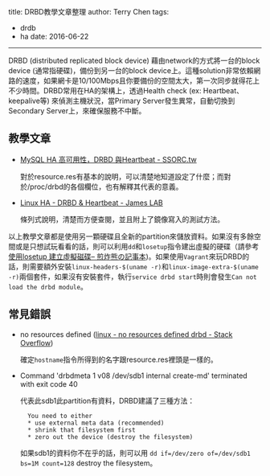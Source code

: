 title: DRBD教學文章整理
author: Terry Chen
tags:
  - drdb
  - ha
date: 2016-06-22
---

DRBD (distributed replicated block device) 藉由network的方式將一台的block device (通常指硬碟)，備份到另一台的block device上。這種solution非常依賴網路的速度，如果網卡是10/100Mbps且你要備份的空間太大，第一次同步就得花上不少時間。DRBD常用在HA的架構上，透過Health check (ex: Heartbeat、keepalive等) 來偵測主機狀況，當Primary Server發生異常，自動切換到Secondary Server上，來確保服務不中斷。


## 教學文章

* [MySQL HA 高可用性，DRBD 與Heartbeat - SSORC.tw](http://ssorc.tw/5928)

    對於resource.res有基本的說明，可以清楚地知道設定了什麼；而對於/proc/drbd的各個欄位，也有解釋其代表的意義。

* [Linux HA - DRBD & Heartbeat - James LAB](http://www.james-tw.com/jnote/ha--drbd-heartbeat)

    條列式說明，清楚而方便查閱，並且附上了鏡像寫入的測試方法。


以上教學文章都是使用另一顆硬碟且全新的partition來儲放資料。如果沒有多餘空間或是只想試玩看看的話，則可以利用`dd`和`losetup`指令建出虛擬的硬碟（請參考[使用losetup 建立虛擬磁碟– 煎炸熊の記事本](http://note.artchiu.org/2008/09/29/%E4%BD%BF%E7%94%A8-losetup-%E5%BB%BA%E7%AB%8B%E8%99%9B%E6%93%AC%E7%A3%81%E7%A2%9F/))。如果使用`Vagrant`來玩DRBD的話，則需要額外安裝`linux-headers-$(uname -r)`和`linux-image-extra-$(uname -r)`兩個套件，如果沒有安裝套件，執行`service drbd start`時則會發生`Can not load the drbd module`。


## 常見錯誤

* no resources defined ([linux - no resources defined drbd - Stack Overflow](http://stackoverflow.com/questions/27732757/no-resources-defined-drbd))

    確定`hostname`指令所得到的名字跟resource.res裡頭是一樣的。

* Command 'drbdmeta 1 v08 /dev/sdb1 internal create-md' terminated with exit code 40

    代表此sdb1此partition有資料，DRBD建議了三種方法：

        You need to either
        * use external meta data (recommended)
        * shrink that filesystem first
        * zero out the device (destroy the filesystem)

    如果sdb1的資料你不在乎的話，則可以用 `dd if=/dev/zero of=/dev/sdb1 bs=1M count=128` destroy the filesystem。
